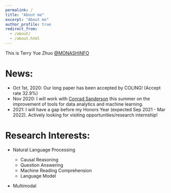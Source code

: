 ```yaml
---
permalink: /
title: "About me"
excerpt: "About me"
author_profile: true
redirect_from: 
  - /about/
  - /about.html
---
```


This is Terry Yue Zhuo [@MONASHINFO](https://umlt.infotech.monash.edu/)

News:
======
* Oct 1st, 2020: Our long paper has been accepted by COLING! (Accept rate 32.9%)
* Nov 2020: I will work with [Conrad Sanderson](http://conradsanderson.id.au/) this summer on the improvement of tools for data analytics and machine learning.
* 2021: I will have a gap before my Honors Year (expected Sep 2021 - Mar 2022). Actively looking for visiting opportunities/research internship!

Research Interests:
===================
* Natural Language Processing
  * Causal Reasoning
  * Question Answering
  * Machine Reading Comprehension
  * Language Model

* Multimodal
